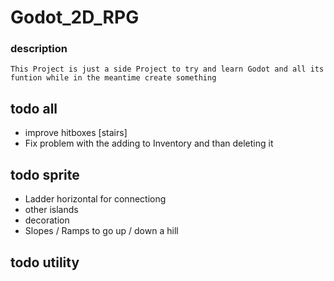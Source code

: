 # Godot_2D_RPG
### description

``` This Project is just a side Project to try and learn Godot and all its funtion while in the meantime create something ```

## todo all
- improve hitboxes [stairs]
- Fix problem with the adding to Inventory and than deleting it 


## todo sprite
* Ladder horizontal for connectiong
* other islands 
* decoration
* Slopes / Ramps to go up / down a hill




## todo utility
  
